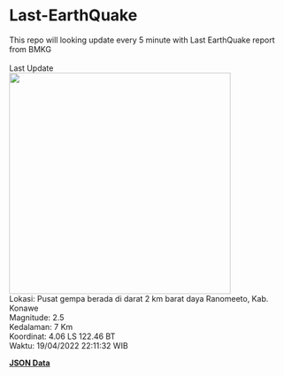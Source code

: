 # Last-EarthQuake
This repo will looking update every 5 minute with Last EarthQuake report from BMKG
<br>
<br>
Last Update
<br>
<img src="https://ews.bmkg.go.id/TEWS/data/20220419221132.mmi.jpg" width="400"/>
<br>
Lokasi: Pusat gempa berada di darat 2 km barat daya Ranomeeto, Kab. Konawe <br>
Magnitude: 2.5 <br>
Kedalaman: 7 Km <br>
Koordinat: 4.06 LS 122.46 BT <br>
Waktu: 19/04/2022 22:11:32 WIB <br>

<a href="./data/data.json">**JSON Data**</a>
